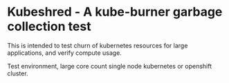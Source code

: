 # Kubeshred - A kube-burner garbage collection test
This is intended to test churn of kubernetes resources for large applications, and verify compute usage.

Test environment, large core count single node kubernetes or openshift cluster.

